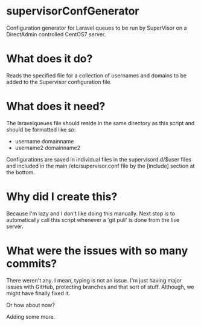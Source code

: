 # supervisorConfGenerator
Configuration generator for Laravel queues to be run by SuperVisor on a DirectAdmin controlled CentOS7 server.

# What does it do?

Reads the specified file for a collection of usernames and domains to be added to the Supervisor configuration file.

# What does it need?

The laravelqueues file should reside in the same directory as this script and should be formatted like so:

- username domainname
- username2 domainname2

Configurations are saved in individual files in the supervisord.d/$user files and included in the main /etc/supervisor.conf file by the [include] section at the bottom.

# Why did I create this?

Because I'm lazy and I don't like doing this manually. Next stop is to automatically call this script whenever a 'git pull' is done from the live server.

# What were the issues with so many commits?

There weren't any. I mean, typing is not an issue. I'm just having major issues with GitHub, protecting branches and that sort of stuff. Although, we might have finally fixed it.

Or how about now?

Adding some more.